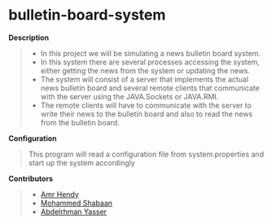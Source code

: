 # bulletin-board-system

**Description**

> * In this project we will be simulating a news bulletin board system. 
> * In this system there are several processes accessing the system, either getting the news from the system or updating the news. 
> * The system will consist of a server that implements the actual news bulletin board and several remote clients that communicate with the server using the JAVA.Sockets or JAVA.RMI.
> * The remote clients will have to communicate with the server to write their news to the bulletin
board and also to read the news from the bulletin board.

**Configuration**

> This program will read a configuration file from system.properties and start up the system accordingly

**Contributors**
> * [Amr Hendy](https://github.com/AmrHendy)
> * [Mohammed Shabaan](https://github.com/mohamed-shaapan)
> * [Abdelrhman Yasser](https://github.com/Abdelrhman-Yasser)
